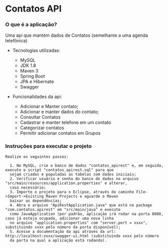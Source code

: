 # Contatos API

### O que é a aplicação?
  Uma api que mantém dados de Contatos (semelhante a uma agenda telefônica)
  - Tecnologias utilizadas:
    * MySQL
    * JDK 1.8
    * Maven 3
    * Spring Boot
    * JPA e Hibernate
    * Swagger

  - Funcionalidades da api:
    * Adicionar e Manter contato;
    * Adicionar e manter dados do contato;
    * Consultar Contatos
    * Cadastrar e manter telefone em um contato
    * Categorizar contatos
    * Permitir adicionar contatos em Grupos

### Instruções para executar o projeto
	Realize os seguintes passos:
	
	  1. No MySQL, crie o banco de dados "contatos_apirest" e, em seguida, execute o script "contatos_apirest.sql" para que 
	  sejam criadas e populadas as tabelas com dados iniciais;
      2. Verificar usuário e senha do banco de dados no arquivo "src/main/resources/application.properties" e alterar, 
      caso necessário;
      3. Importe o projeto para o Eclipse, através do caminho File->Import->Existing Maven Projects e aguarde o Maven 
      baixar as dependências;
      4. Abra o arquivo "ApiRestApplication.java" que está no package "com.contatos.apirest" em "src/main/java" e execute 
      como JavaApplication (por padrão, aplicação irá rodar na porta 8080, caso já esteja ocupada, adicionar uma nova linha 
      no arquivo "application.properties" com "server.port = xxxx", substituindo xxxx pelo número da porta disponível); 
      5. Acesse a documentação da api através da url: http://localhost:xxxx/swagger-ui.html (substituindo xxxx pelo número 
      da porta na qual a aplicação está rodando).
